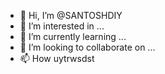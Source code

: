 - 👋 Hi, I’m @SANTOSHDIY
- 👀 I’m interested in ...
- 🌱 I’m currently learning ...
- 💞️ I’m looking to collaborate on ...
- 📫 How uytrwsdst

<!---
SANTOSHDIY/SANTOSHDIY is a ✨ special ✨ repository because its `README.md` (this file) appears on your GitHub profile.
You can click the Preview link to take a look at your changes.
--->
